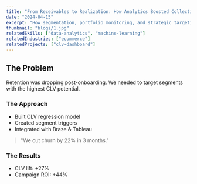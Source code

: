 ```yaml
---
title: "From Receivables to Realization: How Analytics Boosted Collections by 84%"
date: "2024-04-15"
excerpt: "How segmentation, portfolio monitoring, and strategic targeting transformed collections into a profit center"
thumbnail: "blogs/1.jpg"
relatedSkills: ["data-analytics", "machine-learning"]
relatedIndustries: ["ecommerce"]
relatedProjects: ["clv-dashboard"]
---
```


## The Problem

Retention was dropping post-onboarding. We needed to target segments with the highest CLV potential.

### The Approach

- Built CLV regression model  
- Created segment triggers  
- Integrated with Braze & Tableau

> "We cut churn by 22% in 3 months."

### The Results

- CLV lift: +27%  
- Campaign ROI: +44%
